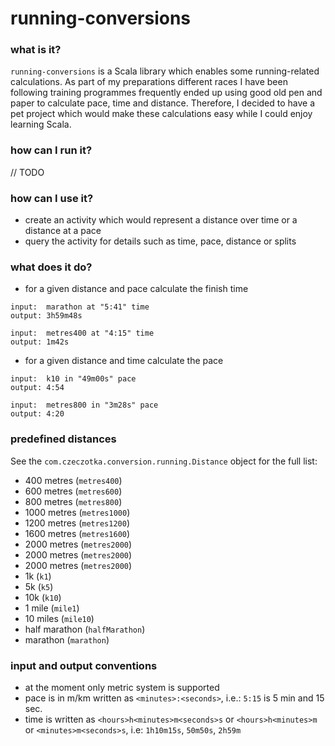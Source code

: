 # running-conversions

### what is it?

`running-conversions` is a Scala library which enables some running-related calculations. As part of my preparations different races I have been following training programmes frequently ended up using good old pen and paper to calculate pace, time and distance. Therefore, I decided to have a pet project which would make these calculations easy while I could enjoy learning Scala.

### how can I run it?

// TODO

### how can I use it?

 * create an activity which would represent a distance over time or a distance at a pace 
 * query the activity for details such as time, pace, distance or splits

### what does it do?
 * for a given distance and pace calculate the finish time
```
input:  marathon at "5:41" time 
output: 3h59m48s
```
```
input:  metres400 at "4:15" time 
output: 1m42s
```
 * for a given distance and time calculate the pace
```
input:  k10 in "49m00s" pace 
output: 4:54
```
```
input:  metres800 in "3m28s" pace 
output: 4:20
```

### predefined distances
See the `com.czeczotka.conversion.running.Distance` object for the full list:
 * 400 metres (`metres400`)
 * 600 metres (`metres600`)
 * 800 metres (`metres800`)
 * 1000 metres (`metres1000`)
 * 1200 metres (`metres1200`)
 * 1600 metres (`metres1600`)
 * 2000 metres (`metres2000`)
 * 2000 metres (`metres2000`)
 * 2000 metres (`metres2000`)
 * 1k (`k1`)
 * 5k (`k5`)
 * 10k (`k10`)
 * 1 mile (`mile1`)
 * 10 miles (`mile10`)
 * half marathon (`halfMarathon`)
 * marathon (`marathon`)

### input and output conventions
 * at the moment only metric system is supported 
 * pace is in m/km written as `<minutes>:<seconds>`, i.e.: `5:15` is 5 min and 15 sec.
 * time is written as `<hours>h<minutes>m<seconds>s` or `<hours>h<minutes>m` or `<minutes>m<seconds>s`, i.e: `1h10m15s`, `50m50s`, `2h59m`
